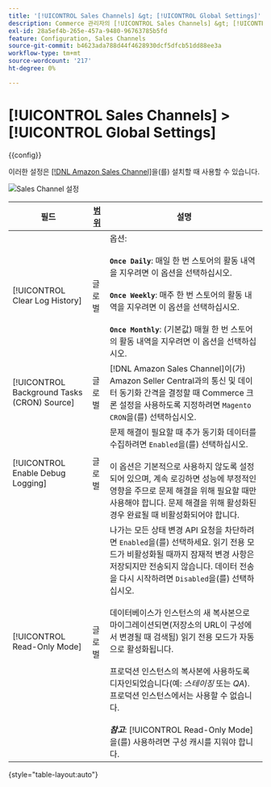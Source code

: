 ```yaml
---
title: '[!UICONTROL Sales Channels] &gt; [!UICONTROL Global Settings]'
description: Commerce 관리자의 [!UICONTROL Sales Channels] &gt; [!UICONTROL Global Settings] 페이지에서 구성 설정을 검토하십시오.
exl-id: 28a5ef4b-265e-457a-9480-96763785b5fd
feature: Configuration, Sales Channels
source-git-commit: b4623ada788d44f4628930dcf5dfcb51dd88ee3a
workflow-type: tm+mt
source-wordcount: '217'
ht-degree: 0%

---
```


# [!UICONTROL Sales Channels] > [!UICONTROL Global Settings]

{{config}}

이러한 설정은 [[!DNL Amazon Sales Channel]](https://experienceleague.adobe.com/docs/commerce-channels/amazon/getting-started/install.html?lang=ko)을(를) 설치할 때 사용할 수 있습니다.

![Sales Channel 설정](./assets/config-sales-channel-global-settings.png)<!-- zoom -->

| 필드 | [범위](../getting-started/websites-stores-views.md#scope-settings) | 설명 |
|-----|---------|------|
| [!UICONTROL Clear Log History] | 글로벌 | 옵션:<br/><br/>**`Once Daily`**: 매일 한 번 스토어의 활동 내역을 지우려면 이 옵션을 선택하십시오.<br/><br/>**`Once Weekly`**: 매주 한 번 스토어의 활동 내역을 지우려면 이 옵션을 선택하십시오.<br/><br/>**`Once Monthly`**: (기본값) 매월 한 번 스토어의 활동 내역을 지우려면 이 옵션을 선택하십시오. |
| [!UICONTROL Background Tasks (CRON) Source] | 글로벌 | [!DNL Amazon Sales Channel]이(가) Amazon Seller Central과의 통신 및 데이터 동기화 간격을 결정할 때 Commerce 크론 설정을 사용하도록 지정하려면 `Magento CRON`을(를) 선택하십시오. |
| [!UICONTROL Enable Debug Logging] | 글로벌 | 문제 해결이 필요할 때 추가 동기화 데이터를 수집하려면 `Enabled`을(를) 선택하십시오.<br/><br/>이 옵션은 기본적으로 사용하지 않도록 설정되어 있으며, 계속 로깅하면 성능에 부정적인 영향을 주므로 문제 해결을 위해 필요할 때만 사용해야 합니다. 문제 해결을 위해 활성화된 경우 완료될 때 비활성화되어야 합니다. |
| [!UICONTROL Read-Only Mode] | 글로벌 | 나가는 모든 상태 변경 API 요청을 차단하려면 `Enabled`을(를) 선택하세요. 읽기 전용 모드가 비활성화될 때까지 잠재적 변경 사항은 저장되지만 전송되지 않습니다. 데이터 전송을 다시 시작하려면 `Disabled`을(를) 선택하십시오.<br/><br/>데이터베이스가 인스턴스의 새 복사본으로 마이그레이션되면(저장소의 URL이 구성에서 변경될 때 검색됨) 읽기 전용 모드가 자동으로 활성화됩니다.<br/><br/>프로덕션 인스턴스의 복사본에 사용하도록 디자인되었습니다(예: _스테이징_ 또는 _QA_). 프로덕션 인스턴스에서는 사용할 수 없습니다.<br/><br/>**_참고&#x200B;_**: [!UICONTROL Read-Only Mode]을(를) 사용하려면 구성 캐시를 지워야 합니다. |

{style="table-layout:auto"}
